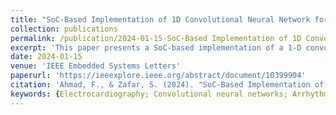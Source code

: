 ```yaml
---
title: "SoC-Based Implementation of 1D Convolutional Neural Network for 3-Channel ECG Arrhythmia Classification via HLS4ML"
collection: publications
permalink: /publication/2024-01-15-SoC-Based Implementation of 1D Convolutional Neural Network for 3-Channel ECG Arrhythmia Classification via HLS4ML
excerpt: 'This paper presents a SoC-based implementation of a 1-D convolutional neural network (1-D CNN) for 3-channel ECG arrhythmia classification using HLS4ML. It demonstrates the benefits of quantization-aware training (QAT) and high-level synthesis (HLS) in reducing power consumption while maintaining competitive performance metrics, offering an efficient, low-latency, and cost-effective solution for real-time ECG monitoring.'
date: 2024-01-15
venue: 'IEEE Embedded Systems Letters'
paperurl: 'https://ieeexplore.ieee.org/abstract/document/10399904'
citation: 'Ahmad, F., & Zafar, S. (2024). "SoC-Based Implementation of 1-D Convolutional Neural Network for 3-Channel ECG Arrhythmia Classification via HLS4ML." <i>IEEE Embedded Systems Letters</i>, 16(4), 429-432. doi: 10.1109/LES.2024.3354081.'
keywords: {Electrocardiography; Convolutional neural networks; Arrhythmia; Feature extraction; Quantization (signal); Measurement; Hardware; Codesign workflow; convolutional neural networks; high-level synthesis for machine learning (HLS4ML); quantization-aware training (QAT); system-on-chip},
---
```

